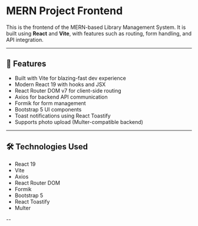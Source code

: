 # MERN Project Frontend

This is the frontend of the MERN-based Library Management System. It is built using **React** and **Vite**, with features such as routing, form handling, and API integration.

---

## 🚀 Features

- Built with Vite for blazing-fast dev experience
- Modern React 19 with hooks and JSX
- React Router DOM v7 for client-side routing
- Axios for backend API communication
- Formik for form management
- Bootstrap 5 UI components
- Toast notifications using React Toastify
- Supports photo upload (Multer-compatible backend)

---

## 🛠️ Technologies Used

- React 19
- Vite
- Axios
- React Router DOM
- Formik
- Bootstrap 5
- React Toastify
- Multer

--